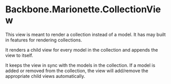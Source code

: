# Backbone.Marionette.CollectionView

This view is meant to render a collection instead of a model. It has may built in features for rendering collections.

It renders a child view for every model in the collection and appends the view to itself.

It keeps the view in sync with the models in the collection. If a model is added or removed from the collection, the view will add/remove the appropriate child views automatically.